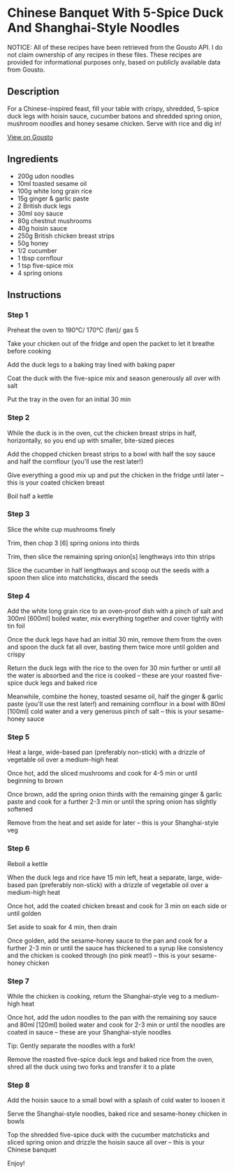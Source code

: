 # Chinese Banquet With 5-Spice Duck And Shanghai-Style Noodles 

NOTICE: All of these recipes have been retrieved from the Gousto API. I do not claim ownership of any recipes in these files. These recipes are provided for informational purposes only, based on publicly available data from Gousto.

## Description

For a Chinese-inspired feast, fill your table with crispy, shredded, 5-spice duck legs with hoisin sauce, cucumber batons and shredded spring onion, mushroom noodles and honey sesame chicken. Serve with rice and dig in!

[View on Gousto](https://www.gousto.co.uk/recipes/cookbook/chinese-banquet-with-5-spice-duck-shanghai-style-noodles)

## Ingredients

- 200g udon noodles
- 10ml toasted sesame oil
- 100g white long grain rice
- 15g ginger & garlic paste
- 2 British duck legs
- 30ml soy sauce
- 80g chestnut mushrooms
- 40g hoisin sauce
- 250g British chicken breast strips
- 50g honey
- 1/2 cucumber
- 1 tbsp cornflour
- 1 tsp five-spice mix
- 4 spring onions

## Instructions


### Step 1

Preheat the oven to 190°C/ 170°C (fan)/ gas 5

Take your chicken out of the fridge and open the packet to let it breathe before cooking

Add the duck legs to a baking tray lined with baking paper

Coat the duck with the five-spice mix and season generously all over with salt

Put the tray in the oven for an initial 30 min


### Step 2

While the duck is in the oven, cut the chicken breast strips in half, horizontally, so you end up with smaller, bite-sized pieces

Add the chopped chicken breast strips to a bowl with half the soy sauce and half the cornflour (you'll use the rest later!)

Give everything a good mix up and put the chicken in the fridge until later – this is your coated chicken breast

Boil half a kettle


### Step 3

Slice the white cup mushrooms finely

Trim, then chop 3 <span class="text-danger">[6]</span> spring onions into thirds

Trim, then slice the remaining spring onion<span class="text-danger">[s]</span> lengthways into thin strips

Slice the cucumber in half lengthways and scoop out the seeds with a spoon then slice into matchsticks, discard the seeds


### Step 4

Add the white long grain rice to an oven-proof dish with a pinch of salt and 300ml <span class="text-danger">[600ml]</span> boiled water, mix everything together and cover tightly with tin foil

Once the duck legs have had an initial 30 min, remove them from the oven and spoon the duck fat all over, basting them twice more until golden and crispy

Return the duck legs with the rice to the oven for 30 min further or until all the water is absorbed and the rice is cooked – these are your roasted five-spice duck legs and baked rice

Meanwhile, combine the honey, toasted sesame oil, half the ginger & garlic paste (you'll use the rest later!) and remaining cornflour in a bowl with 80ml <span class="text-danger">[100ml]</span> cold water and a very generous pinch of salt – this is your sesame-honey sauce


### Step 5

Heat a large, wide-based pan (preferably non-stick) with a drizzle of vegetable oil over a medium-high heat

Once hot, add the sliced mushrooms and cook for 4-5 min or until beginning to brown

Once brown, add the spring onion thirds with the remaining ginger & garlic paste and cook for a further 2-3 min or until the spring onion has slightly softened

Remove from the heat and set aside for later – this is your Shanghai-style veg


### Step 6

Reboil a kettle

When the duck legs and rice have 15 min left, heat a separate, large, wide-based pan (preferably non-stick) with a drizzle of vegetable oil over a medium-high heat

Once hot, add the coated chicken breast and cook for 3 min on each side or until golden

Set aside to soak for 4 min, then drain

Once golden, add the sesame-honey sauce to the pan and cook for a further 2-3 min or until the sauce has thickened to a syrup like consistency and the chicken is cooked through (no pink meat!) – this is your sesame-honey chicken


### Step 7

While the chicken is cooking, return the Shanghai-style veg to a medium-high heat

Once hot, add the udon noodles to the pan with the remaining soy sauce and 80ml<span class="text-danger"> [120ml]</span> boiled water and cook for 2-3 min or until the noodles are coated in sauce – these are your Shanghai-style noodles

Tip: Gently separate the noodles with a fork!

Remove the roasted five-spice duck legs and baked rice from the oven, shred all the duck using two forks and transfer it to a plate

### Step 8

Add the hoisin sauce to a small bowl with a splash of cold water to loosen it

Serve the Shanghai-style noodles, baked rice and sesame-honey chicken in bowls

Top the shredded five-spice duck with the cucumber matchsticks and sliced spring onion and drizzle the hoisin sauce all over – this is your Chinese banquet

Enjoy!

